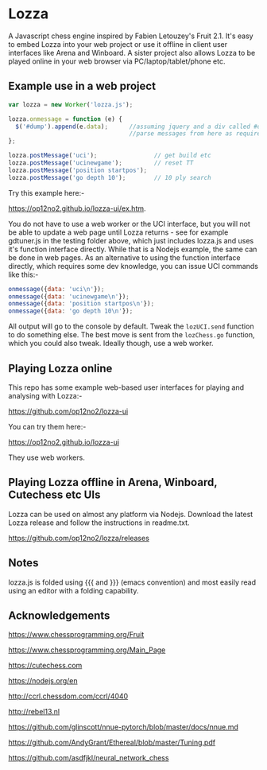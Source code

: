 # Lozza

A Javascript chess engine inspired by Fabien Letouzey's Fruit 2.1. It's easy to embed Lozza into your web project or use it offline in client user interfaces like Arena and Winboard. A sister project also allows Lozza to be played online in your web browser via PC/laptop/tablet/phone etc. 

## Example use in a web  project

```Javascript
var lozza = new Worker('lozza.js');

lozza.onmessage = function (e) {
  $('#dump').append(e.data);      //assuming jquery and a div called #dump
                                  //parse messages from here as required
};

lozza.postMessage('uci');                // get build etc
lozza.postMessage('ucinewgame');         // reset TT
lozza.postMessage('position startpos');
lozza.postMessage('go depth 10');        // 10 ply search
```

Try this example here:-

  https://op12no2.github.io/lozza-ui/ex.htm.

You do not have to use a web worker or the UCI interface, but you will not be able to update a web page until Lozza returns - see for example gdtuner.js in the testing folder above, which just includes lozza.js and uses it's function interface directly. While that is a Nodejs example, the same can be done in web pages. As an alternative to using the function interface directly, which requires some dev knowledge, you can issue UCI commands like this:-

```Javascript
onmessage({data: 'uci\n'}); 
onmessage({data: 'ucinewgame\n'}); 
onmessage({data: 'position startpos\n'}); 
onmessage({data: 'go depth 10\n'}); 
```

All output will go to the console by default. Tweak the ```lozUCI.send``` function to do something else. The best move is sent from the ```lozChess.go``` function, which you could also tweak. Ideally though, use a web worker.  

## Playing Lozza online

This repo has some example web-based user interfaces for playing and analysing with Lozza:-

  https://github.com/op12no2/lozza-ui

You can try them here:-

  https://op12no2.github.io/lozza-ui

They use web workers.

## Playing Lozza offline in Arena, Winboard, Cutechess etc UIs

Lozza can be used on almost any platform via Nodejs. Download the latest Lozza release and follow the instructions in readme.txt.

  https://github.com/op12no2/lozza/releases

## Notes

lozza.js is folded using {{{ and }}} (emacs convention) and most easily read using an editor with a folding capability.

## Acknowledgements

https://www.chessprogramming.org/Fruit

https://www.chessprogramming.org/Main_Page

https://cutechess.com

https://nodejs.org/en

http://ccrl.chessdom.com/ccrl/4040

http://rebel13.nl

https://github.com/glinscott/nnue-pytorch/blob/master/docs/nnue.md

https://github.com/AndyGrant/Ethereal/blob/master/Tuning.pdf

https://github.com/asdfjkl/neural_network_chess


